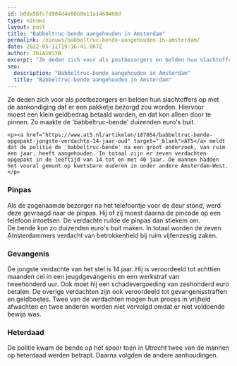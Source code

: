 ```yaml
---
id: b0da56fcfd984d4e80b0e11a1460408d
type: nieuws
layout: post
title: "Babbeltruc-bende aangehouden in Amsterdam"
permalink: /nieuws/babbeltruc-bende-aangehouden-in-amsterdam/
date: 2022-05-11T19:16:41.067Z
author: 7biA1WiYB
excerpt: "Ze deden zich voor als postbezorgers en belden hun slachtoffers op met de aankondiging dat er een pakketje bezorgd zou worden. Hiervoor moest een klein geldbedrag betaald worden, en dat kon alleen door te pinnen. Zo maakte de 'babbeltruc-bende' duizenden euro's buit.  "
seo:
  description: "Babbeltruc-bende aangehouden in Amsterdam"
  title: "Babbeltruc-bende aangehouden in Amsterdam"
---
```

Ze deden zich voor als postbezorgers en belden hun slachtoffers op met de aankondiging dat er een pakketje bezorgd zou worden. Hiervoor moest een klein geldbedrag betaald worden, en dat kon alleen door te pinnen. Zo maakte de 'babbeltruc-bende' duizenden euro's buit.  

    <p><a href="https://www.at5.nl/artikelen/187054/babbeltruc-bende-opgepakt-jongste-verdachte-14-jaar-oud" target="_blank">AT5</a> meldt dat de politie de 'babbeltruc-bende' na een groot onderzoek, van ruim een jaar, heeft aangehouden. In totaal zijn er zeven verdachten opgepakt in de leeftijd van 14 tot en met 40 jaar. De mannen hadden het vooral gemunt op kwetsbare ouderen in onder andere Amsterdam-West.</p>
<h3>Pinpas</h3>
<p>Als de zogenaamde bezorger na het telefoontje voor de deur stond, werd deze gevraagd naar de pinpas. Hij of zij moest daarna de pincode op een telefoon intoetsen. De verdachte ruilde de pinpas dan stiekem om. De bende kon zo duizenden euro's buit maken. In totaal worden de zeven Amsterdammers verdacht van betrokkenheid bij ruim vijfenzestig zaken.</p>
<h3>Gevangenis</h3>
<p>De jongste verdachte van het stel is 14 jaar. Hij is veroordeeld tot achttien maanden cel in een jeugdgevangenis en een werkstraf van tweehonderd uur. Ook moet hij een schadevergoeding van zeshonderd euro betalen. De overige verdachten zijn ook veroordeeld tot gevangenisstraffen en geldboetes. Twee van de verdachten mogen hun proces in vrijheid afwachten en twee anderen worden niet vervolgd omdat er niet voldoende bewijs was.</p>
<h3>Heterdaad</h3>
<p>De politie kwam de bende op het spoor toen in Utrecht twee van de mannen op heterdaad werden betrapt. Daarna volgden de andere aanhoudingen.</p>  
